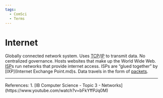 ```yaml
---
tags:
  - ComSci
  - Terms
---
```

# Internet
Globally connected network system.
Uses [TCP](Transmission%20Control%20Protocol)/[IP](Internet%20Protocol) to transmit data.
No centralized governance.
Hosts websites that make up the World Wide Web.
[ISP](Internet%20Service%20Provider)s run networks that provide internet access.
ISPs are “glued together” by [IXP](Internet Exchange Point.md)s.
Data travels in the form of [packets](Data%20Packet).

<hr>
References:
1. [IB Computer Science - Topic 3 - Networks](https://www.youtube.com/watch?v=bFkYffPJq0M)